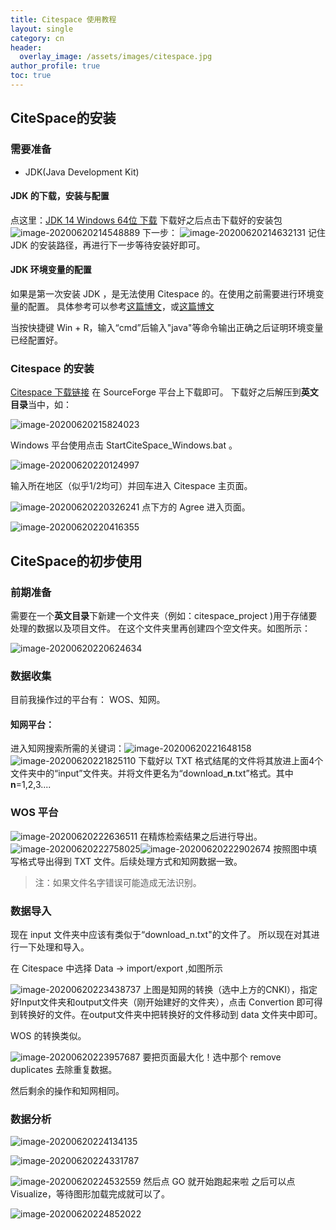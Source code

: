 ```yaml
---
title: Citespace 使用教程
layout: single
category: cn
header:
  overlay_image: /assets/images/citespace.jpg
author_profile: true
toc: true
---
```


## CiteSpace的安装
### 需要准备
* JDK(Java Development Kit)
#### JDK 的下载，安装与配置

点这里：[JDK 14 Windows 64位 下载](https://download.oracle.com/otn-pub/java/jdk/14.0.1+7/664493ef4a6946b186ff29eb326336a2/jdk-14.0.1_windows-x64_bin.exe?AuthParam=1592660646_787c6ea7e3b6a901c5315db3eaeeb8fa)
下载好之后点击下载好的安装包![image-20200620214548889](/assets/images/citespace/image-20200620214548889.png)
下一步：
![image-20200620214632131](/assets/images/citespace/image-20200620214632131.png)
记住 JDK 的安装路径，再进行下一步等待安装好即可。
#### JDK 环境变量的配置
如果是第一次安装 JDK ，是无法使用 Citespace 的。在使用之前需要进行环境变量的配置。
具体参考可以参考[这篇博文](https://www.cnblogs.com/cnwutianhao/p/5487758.html)，或[这篇博文](https://blog.csdn.net/qq_39720249/article/details/80721719)

当按快捷键 Win + R，输入“cmd”后输入"java"等命令输出正确之后证明环境变量已经配置好。
### Citespace 的安装

[Citespace 下载链接](http://cluster.ischool.drexel.edu/~cchen/citespace/download/)
在 SourceForge 平台上下载即可。
下载好之后解压到**英文目录**当中，如：

![image-20200620215824023](/assets/images/citespace/image-20200620215824023.png)

Windows 平台使用点击 StartCiteSpace_Windows.bat 。

![image-20200620220124997](/assets/images/citespace/image-20200620220124997.png)

输入所在地区（似乎1/2均可）并回车进入 Citespace 主页面。

![image-20200620220326241](/assets/images/citespace/image-20200620220326241.png)
点下方的 Agree 进入页面。

![image-20200620220416355](/assets/images/citespace/image-20200620220416355.png)


## CiteSpace的初步使用
### 前期准备
需要在一个**英文目录**下新建一个文件夹（例如：citespace_project )用于存储要处理的数据以及项目文件。
在这个文件夹里再创建四个空文件夹。如图所示：

![image-20200620220624634](/assets/images/citespace/image-20200620220624634.png)

### 数据收集
目前我操作过的平台有： WOS、知网。
#### 知网平台：
进入知网搜索所需的关键词：![image-20200620221648158](/assets/images/citespace/image-20200620221648158.png)![image-20200620221825110](/assets/images/citespace/image-20200620221825110.png)
下载好以 TXT 格式结尾的文件将其放进上面4个文件夹中的“input”文件夹。并将文件更名为“download_**n**.txt”格式。其中**n**=1,2,3....

### WOS 平台

![image-20200620222636511](/assets/images/citespace/image-20200620222636511.png)
在精炼检索结果之后进行导出。
![image-20200620222758025](/assets/images/citespace/image-20200620222758025.png)![image-20200620222902674](/assets/images/citespace/image-20200620222902674.png)
按照图中填写格式导出得到 TXT 文件。后续处理方式和知网数据一致。

> 注：如果文件名字错误可能造成无法识别。

### 数据导入

现在 input 文件夹中应该有类似于“download_n.txt"的文件了。
所以现在对其进行一下处理和导入。

在 Citespace 中选择 Data -> import/export ,如图所示

![image-20200620223438737](/assets/images/citespace/image-20200620223438737.png)
上图是知网的转换（选中上方的CNKI），指定好Input文件夹和output文件夹（刚开始建好的文件夹），点击 Convertion 即可得到转换好的文件。在output文件夹中把转换好的文件移动到 data 文件夹中即可。

WOS 的转换类似。

![image-20200620223957687](/assets/images/citespace/image-20200620223957687.png)
要把页面最大化！选中那个 remove duplicates 去除重复数据。

然后剩余的操作和知网相同。

### 数据分析

![image-20200620224134135](/assets/images/citespace/image-20200620224134135.png)

![image-20200620224331787](/assets/images/citespace/image-20200620224331787.png)

![image-20200620224532559](/assets/images/citespace/image-20200620224532559.png)
然后点 GO 就开始跑起来啦
之后可以点 Visualize，等待图形加载完成就可以了。

![image-20200620224852022](/assets/images/citespace/image-20200620224852022.png)
